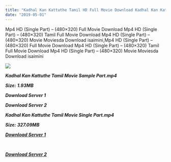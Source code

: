 ```yaml
---
title: "Kadhal Kan Kattuthe Tamil HD Full Movie Download Kadhal Kan Kattuthe Tamil HD Movie Download"
date: "2019-05-01"
---
```


Mp4 HD (Single Part) – (480×320) Full Movie Download Mp4 HD (Single Part) – (480×320) Tamil Full Movie Download Mp4 HD (Single Part) – (480×320) Movie Moviesda Download isaimini,Mp4 HD (Single Part) – (480×320) Full Movie Download Mp4 HD (Single Part) – (480×320) Tamil Full Movie Download Mp4 HD (Single Part) – (480×320) Movie Moviesda Download isaimini

![](https://images.moviebuff.com/8b1629e7-1dc2-47b3-b40a-a7c39960aead?w=1000)

**_Kadhal Kan Kattuthe Tamil Movie Sample Part.mp4_**

**_Size:_**  **_1.93MB_**  

**_Download Server 1_**

**_Download Server 2_**

**_Kadhal Kan Kattuthe Tamil Movie Single Part.mp4_**

**_Size:_** **_327.09MB_**

**_[Download Server 1](http://s6.uptofiles.net//files/Tamil{1d8d357801e2f4b6710faa3d835097c5c618a0f0fcded2c527300dcab25e4b83}202017{1d8d357801e2f4b6710faa3d835097c5c618a0f0fcded2c527300dcab25e4b83}20Movies/Kadhal{1d8d357801e2f4b6710faa3d835097c5c618a0f0fcded2c527300dcab25e4b83}20Kan{1d8d357801e2f4b6710faa3d835097c5c618a0f0fcded2c527300dcab25e4b83}20Katthuthe{1d8d357801e2f4b6710faa3d835097c5c618a0f0fcded2c527300dcab25e4b83}20(2017){1d8d357801e2f4b6710faa3d835097c5c618a0f0fcded2c527300dcab25e4b83}20HD{1d8d357801e2f4b6710faa3d835097c5c618a0f0fcded2c527300dcab25e4b83}20DVDRip/Mp4{1d8d357801e2f4b6710faa3d835097c5c618a0f0fcded2c527300dcab25e4b83}20HD{1d8d357801e2f4b6710faa3d835097c5c618a0f0fcded2c527300dcab25e4b83}20(Single{1d8d357801e2f4b6710faa3d835097c5c618a0f0fcded2c527300dcab25e4b83}20Part){1d8d357801e2f4b6710faa3d835097c5c618a0f0fcded2c527300dcab25e4b83}20-{1d8d357801e2f4b6710faa3d835097c5c618a0f0fcded2c527300dcab25e4b83}20(480x320)/Kadhal{1d8d357801e2f4b6710faa3d835097c5c618a0f0fcded2c527300dcab25e4b83}20Kan{1d8d357801e2f4b6710faa3d835097c5c618a0f0fcded2c527300dcab25e4b83}20Katthuthe{1d8d357801e2f4b6710faa3d835097c5c618a0f0fcded2c527300dcab25e4b83}20(2017){1d8d357801e2f4b6710faa3d835097c5c618a0f0fcded2c527300dcab25e4b83}20Single{1d8d357801e2f4b6710faa3d835097c5c618a0f0fcded2c527300dcab25e4b83}20Part{1d8d357801e2f4b6710faa3d835097c5c618a0f0fcded2c527300dcab25e4b83}20(480x320).mp4)_**

**_[  
](http://s6.uptofiles.net//files/Tamil{1d8d357801e2f4b6710faa3d835097c5c618a0f0fcded2c527300dcab25e4b83}202017{1d8d357801e2f4b6710faa3d835097c5c618a0f0fcded2c527300dcab25e4b83}20Movies/Kadhal{1d8d357801e2f4b6710faa3d835097c5c618a0f0fcded2c527300dcab25e4b83}20Kan{1d8d357801e2f4b6710faa3d835097c5c618a0f0fcded2c527300dcab25e4b83}20Katthuthe{1d8d357801e2f4b6710faa3d835097c5c618a0f0fcded2c527300dcab25e4b83}20(2017){1d8d357801e2f4b6710faa3d835097c5c618a0f0fcded2c527300dcab25e4b83}20HD{1d8d357801e2f4b6710faa3d835097c5c618a0f0fcded2c527300dcab25e4b83}20DVDRip/Mp4{1d8d357801e2f4b6710faa3d835097c5c618a0f0fcded2c527300dcab25e4b83}20HD{1d8d357801e2f4b6710faa3d835097c5c618a0f0fcded2c527300dcab25e4b83}20(Single{1d8d357801e2f4b6710faa3d835097c5c618a0f0fcded2c527300dcab25e4b83}20Part){1d8d357801e2f4b6710faa3d835097c5c618a0f0fcded2c527300dcab25e4b83}20-{1d8d357801e2f4b6710faa3d835097c5c618a0f0fcded2c527300dcab25e4b83}20(480x320)/Kadhal{1d8d357801e2f4b6710faa3d835097c5c618a0f0fcded2c527300dcab25e4b83}20Kan{1d8d357801e2f4b6710faa3d835097c5c618a0f0fcded2c527300dcab25e4b83}20Katthuthe{1d8d357801e2f4b6710faa3d835097c5c618a0f0fcded2c527300dcab25e4b83}20(2017){1d8d357801e2f4b6710faa3d835097c5c618a0f0fcded2c527300dcab25e4b83}20Single{1d8d357801e2f4b6710faa3d835097c5c618a0f0fcded2c527300dcab25e4b83}20Part{1d8d357801e2f4b6710faa3d835097c5c618a0f0fcded2c527300dcab25e4b83}20(480x320).mp4)_**

**_[Download Server 2](http://s6.uptofiles.net//files/Tamil{1d8d357801e2f4b6710faa3d835097c5c618a0f0fcded2c527300dcab25e4b83}202017{1d8d357801e2f4b6710faa3d835097c5c618a0f0fcded2c527300dcab25e4b83}20Movies/Kadhal{1d8d357801e2f4b6710faa3d835097c5c618a0f0fcded2c527300dcab25e4b83}20Kan{1d8d357801e2f4b6710faa3d835097c5c618a0f0fcded2c527300dcab25e4b83}20Katthuthe{1d8d357801e2f4b6710faa3d835097c5c618a0f0fcded2c527300dcab25e4b83}20(2017){1d8d357801e2f4b6710faa3d835097c5c618a0f0fcded2c527300dcab25e4b83}20HD{1d8d357801e2f4b6710faa3d835097c5c618a0f0fcded2c527300dcab25e4b83}20DVDRip/Mp4{1d8d357801e2f4b6710faa3d835097c5c618a0f0fcded2c527300dcab25e4b83}20HD{1d8d357801e2f4b6710faa3d835097c5c618a0f0fcded2c527300dcab25e4b83}20(Single{1d8d357801e2f4b6710faa3d835097c5c618a0f0fcded2c527300dcab25e4b83}20Part){1d8d357801e2f4b6710faa3d835097c5c618a0f0fcded2c527300dcab25e4b83}20-{1d8d357801e2f4b6710faa3d835097c5c618a0f0fcded2c527300dcab25e4b83}20(480x320)/Kadhal{1d8d357801e2f4b6710faa3d835097c5c618a0f0fcded2c527300dcab25e4b83}20Kan{1d8d357801e2f4b6710faa3d835097c5c618a0f0fcded2c527300dcab25e4b83}20Katthuthe{1d8d357801e2f4b6710faa3d835097c5c618a0f0fcded2c527300dcab25e4b83}20(2017){1d8d357801e2f4b6710faa3d835097c5c618a0f0fcded2c527300dcab25e4b83}20Single{1d8d357801e2f4b6710faa3d835097c5c618a0f0fcded2c527300dcab25e4b83}20Part{1d8d357801e2f4b6710faa3d835097c5c618a0f0fcded2c527300dcab25e4b83}20(480x320).mp4)_**

